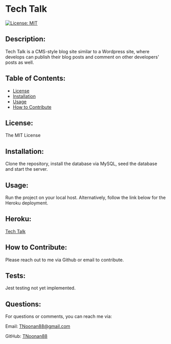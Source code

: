 # Tech Talk
[![License: MIT](https://img.shields.io/badge/License-MIT-yellow.svg)](https://opensource.org/licenses/MIT)

## Description:
Tech Talk is a CMS-style blog site similar to a Wordpress site, where develops can publish their blog posts and comment on other developers' posts as well.

## Table of Contents:
* [License](#license)
* [Installation](#installation)
* [Usage](#usage)
* [How to Contribute](#how-to-contribute)

## License:
The MIT License

## Installation:
Clone the repository, install the database via MySQL, seed the database and start the server.

## Usage:
Run the project on your local host. Alternatively, follow the link below for the Heroku deployment.

## Heroku:
[Tech Talk](placeholder.url)

## How to Contribute:
Please reach out to me via Github or email to contribute.

## Tests:
Jest testing not yet implemented.

## Questions:
For questions or comments, you can reach me via:

Email: TNoonan88@gmail.com

GitHub: [TNoonan88](https://github.com/TNoonan88)
